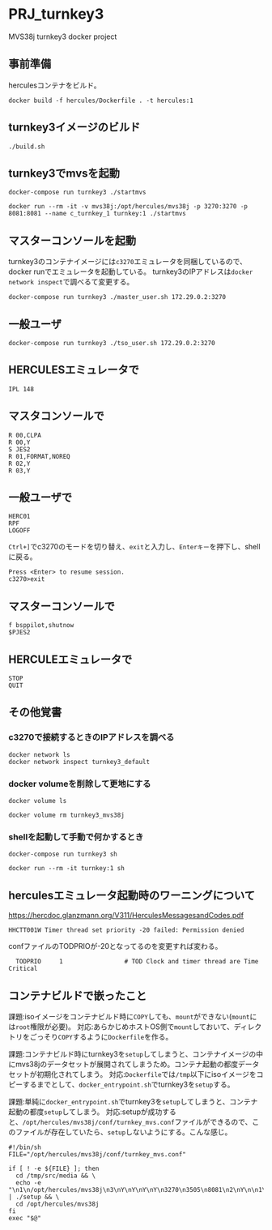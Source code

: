 # PRJ_turnkey3

MVS38j turnkey3 docker project

## 事前準備
herculesコンテナをビルド。
```
docker build -f hercules/Dockerfile . -t hercules:1
```

## turnkey3イメージのビルド
```
./build.sh
```

## turnkey3でmvsを起動
```
docker-compose run turnkey3 ./startmvs
```
```
docker run --rm -it -v mvs38j:/opt/hercules/mvs38j -p 3270:3270 -p 8081:8081 --name c_turnkey_1 turnkey:1 ./startmvs
```

## マスターコンソールを起動
turnkey3のコンテナイメージには``c3270``エミュレータを同梱しているので、docker runでエミュレータを起動している。
turnkey3のIPアドレスは``docker network inspect``で調べるて変更する。
```
docker-compose run turnkey3 ./master_user.sh 172.29.0.2:3270
```

## 一般ユーザ
```
docker-compose run turnkey3 ./tso_user.sh 172.29.0.2:3270
```

## HERCULESエミュレータで
```
IPL 148
```

## マスタコンソールで
```
R 00,CLPA
R 00,Y
S JES2
R 01,FORMAT,NOREQ
R 02,Y
R 03,Y
```

## 一般ユーザで
```
HERC01
RPF
LOGOFF
```
``Ctrl+]``でc3270のモードを切り替え、``exit``と入力し、``Enterキー``を押下し、shellに戻る。
```
Press <Enter> to resume session.
c3270>exit
```


## マスターコンソールで
```
f bsppilot,shutnow
$PJES2
```
## HERCULEエミュレータで
```
STOP
QUIT
```

## その他覚書
### c3270で接続するときのIPアドレスを調べる 
```
docker network ls
docker network inspect turnkey3_default
```

### docker volumeを削除して更地にする
```
docker volume ls
```
```
docker volume rm turnkey3_mvs38j
```

### shellを起動して手動で何かするとき
```
docker-compose run turnkey3 sh
```
```
docker run --rm -it turnkey:1 sh
```

## herculesエミュレータ起動時のワーニングについて
https://hercdoc.glanzmann.org/V311/HerculesMessagesandCodes.pdf
```
HHCTT001W Timer thread set priority -20 failed: Permission denied
```
confファイルのTODPRIOが-20となってるのを変更すれば変わる。
```
  TODPRIO     1                 # TOD Clock and timer thread are Time Critical
```

## コンテナビルドで嵌ったこと
課題:isoイメージをコンテナビルド時に``COPY``しても、``mount``ができない(``mount``には``root``権限が必要)。
対応:あらかじめホストOS側で``mount``しておいて、ディレクトリをごっそり``COPY``するように``Dockerfile``を作る。

課題:コンテナビルド時にturnkey3を``setup``してしまうと、コンテナイメージの中にmvs38jのデータセットが展開されてしまうため。コンテナ起動の都度データセットが初期化されてしまう。
対応:``Dockerfile``では``/tmp``以下にisoイメージをコピーするまでとして、``docker_entrypoint.sh``でturnkey3を``setup``する。

課題:単純に``docker_entrypoint.sh``でturnkey3を``setup``してしまうと、コンテナ起動の都度``setup``してしまう。
対応:setupが成功すると、``/opt/hercules/mvs38j/conf/turnkey_mvs.conf``ファイルができるので、このファイルが存在していたら、``setup``しないようにする。こんな感じ。
```
#!/bin/sh
FILE="/opt/hercules/mvs38j/conf/turnkey_mvs.conf"

if [ ! -e ${FILE} ]; then
  cd /tmp/src/media && \
  echo -e "\n1\n/opt/hercules/mvs38j\n3\nY\nY\nY\nY\n3270\n3505\n8081\n2\nY\n\n1\n1\n32\nY\n\nSECRET\n\n\n" | ./setup && \
  cd /opt/hercules/mvs38j
fi
exec "$@"
```
